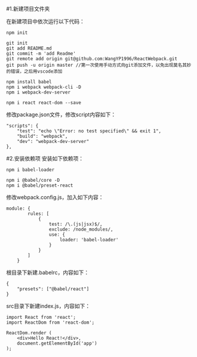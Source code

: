 #1.新建项目文件夹

在新建项目中依次运行以下代码：
```
npm init 

git init
git add README.md
git commit -m 'add Readme'
git remote add origin git@github.com:WangYP1996/ReactWebpack.git
git push -u origin master //第一次使用手动方式向git添加文件，以免出现莫名其妙的错误，之后用vscode添加

npm install babel
npm i webpack webpack-cli -D
npm i webpack-dev-server

npm i react react-dom --save
```
修改package.json文件，修改script内容如下：
```
"scripts": {
    "test": "echo \"Error: no test specified\" && exit 1",
    "build": "webpack",
    "dev": "webpack-dev-server"
},
```

#2.安装依赖项
安装如下依赖项：
```
npm i babel-loader

npm i @babel/core -D
npm i @babel/preset-react
```
修改webpack.config.js，加入如下内容：
```
module: {
        rules: [
            {
                test: /\.(js|jsx)$/,
                exclude: /node_modules/,
                use: {
                    loader: 'babel-loader'
                }
            }
        ]
    }
```
根目录下新建.babelrc，内容如下：
```
{
    "presets": ["@babel/react"]
}
```
src目录下新建index.js，内容如下：
```
import React from 'react';
import ReactDom from 'react-dom';

ReactDom.render (
    <div>Hello React!</div>,
    document.getElementById('app')  
);
```